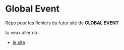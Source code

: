 # Global Event 

Répo pour les fichiers du futur site de __GLOBAL EVENT__ 

tu veux aller où : 

*    [le site](./file)